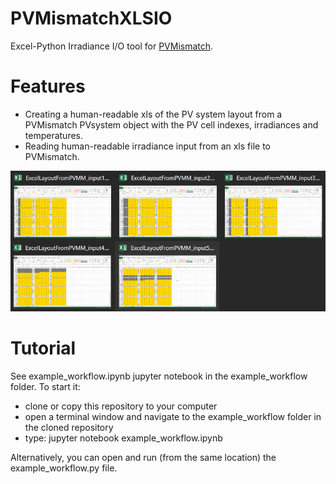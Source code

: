 # PVMismatchXLSIO
Excel-Python Irradiance I/O tool for [PVMismatch](https://github.com/mikofski/PVMismatch).

# Features
* Creating a human-readable xls of the PV system layout from a PVMismatch PVsystem object with the PV cell indexes, irradiances and temperatures.
* Reading human-readable irradiance input from an xls file to PVMismatch.

![](example_workflow/ExcelShadePatterns.png "shadow patterns in excel")

# Tutorial
See example_workflow.ipynb jupyter notebook in the example_workflow folder.
To start it:
* clone or copy this repository to your computer
* open a terminal window and navigate to the example_workflow folder in the cloned repository
* type: jupyter notebook example_workflow.ipynb

Alternatively, you can open and run (from the same location) the example_workflow.py file.
